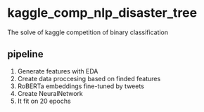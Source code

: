 # kaggle_comp_nlp_disaster_tree
The solve of kaggle competition of binary classification
## pipeline
1. Generate features with EDA
2. Create data proccesing based on finded features
3. RoBERTa embeddings fine-tuned by tweets 
4. Create NeuralNetwork
5. It fit on 20 epochs 
